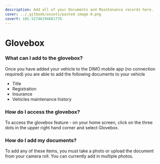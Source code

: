 ```yaml
---
description: Add all of your Documents and Maintenance records here.
cover: ../.gitbook/assets/pasted image 0.png
coverY: 185.52746294681776
---
```


# Glovebox

### What can I add to the glovebox?

Once you have added your vehicle to the DIMO mobile app (no connection required) you are able to add the following documents to your vehicle

* Title
* Registration
* Insurance
* Vehicles maintenance history

### How do I access the glovebox?

To access the glovebox feature - on your home screen, click on the three dots in the upper right hand corner and select Glovebox.&#x20;

### How do I add my documents?

To add any of these items, you must take a photo or upload the document from your camera roll. You can currently add in multiple photos.&#x20;



